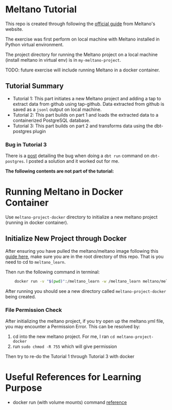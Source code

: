 # Meltano Tutorial

This repo is created through following the [official guide](https://docs.meltano.com/getting-started/part1) from Meltano's website.

The exercise was first perform on local machine with Meltano installed in Python virtual environment.

The project directory for running the Meltano project on a local machine (install meltano in virtual env) is in `my-meltano-project`.

TODO: future exercise will include running Meltano in a docker container.


## Tutorial Summary

- Tutorial 1: This part initiates a new Meltano project and adding a tap to extract data from github using tap-github. Data extracted from github is saved as a `jsonl` output on local machine.
- Tutorial 2: This part builds on part 1 and loads the extracted data to a containerized PostgreSQL database.
- Tutorial 3: This part builds on part 2 and transforms data using the dbt-postgres plugin

### Bug in Tutorial 3

There is a [post](https://github.com/meltano/meltano/issues/8391) detailing the bug when doing a `dbt run` command on `dbt-postgres`. I posted a solution and it worked out for me. 

**The following contents are not part of the tutorial:**

# Running Meltano in Docker Container

Use `meltano-project-docker` directory to initialize a new meltano project (running in docker container).

## Initialize New Project through Docker

After ensuring you have pulled the meltano/meltano image following this [guide here](https://docs.meltano.com/guide/installation-guide#using-pre-built-docker-images), make sure you are in the root directory of this repo. That is you need to cd to `meltano_learn`.

Then run the following command in terminal:

```bash
    docker run -v "$(pwd)":/meltano_learn -w /meltano_learn meltano/meltano init meltano-project-docker
```
After running you should see a new directory called `meltano-project-docker` being created.

### File Permission Check
After initializing the meltano project, if you try open up the meltano.yml file, you may encounter a Permission Error.
This can be resolved by:

1. cd into the new meltano project. For me, I ran `cd meltano-project-docker`
2. run `sudo chmod -R 755` which will give permission


Then try to re-do the Tutorial 1 through Tutorial 3 with docker

# Useful References for Learning Purpose

- docker run (with volume mounts) command [reference](https://docs.docker.com/engine/reference/commandline/container_run/#volume)
